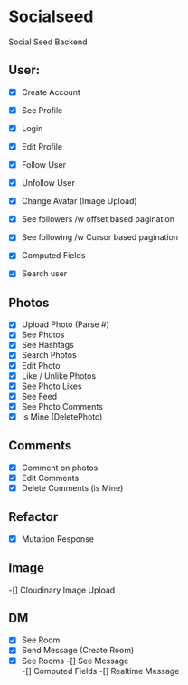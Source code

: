# Socialseed
Social Seed Backend


## User:

-[x] Create Account
-[x] See Profile
-[x] Login 
-[x] Edit Profile
-[x] Follow User
-[x] Unfollow User
-[x] Change Avatar (Image Upload)
-[x] See followers /w offset based pagination
-[x] See following /w Cursor based pagination
-[x] Computed Fields
-[x] Search user


## Photos
-[x] Upload Photo (Parse #)
-[x] See Photos
-[x] See Hashtags
-[x] Search Photos
-[x] Edit Photo
-[x] Like / Unlike Photos
-[x] See Photo Likes
-[x] See Feed
-[x] See Photo Comments
-[x] Is Mine (DeletePhoto)

## Comments
-[x] Comment on photos
-[x] Edit Comments
-[x] Delete Comments (is Mine)

## Refactor
-[x] Mutation Response


## Image
-[] Cloudinary Image Upload

## DM
-[x] See Room
-[x] Send Message (Create Room)
-[x] See Rooms
-[] See Message   
-[]  Computed Fields
-[] Realtime Message